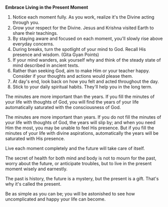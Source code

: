 **Embrace Living in the Present Moment** 
1. Notice each moment fully. As you work, realize it's the Divine acting through you.
2. Grow your respect for the Divine. Jesus and Krishna visited Earth to share their teachings.
3. By staying aware and focused on each moment, you'll slowly rise above everyday concerns.
4. During breaks, turn the spotlight of your mind to God. Recall His presence and wisdom. (Gita Gyan Points) 
5. If your mind wanders, ask yourself why and think of the steady state of mind described in ancient texts.
7. Rather than seeking God, aim to make Him or your teacher happy. Consider if your thoughts and actions would please them.
8. At day's end, look back on how you felt and acted throughout the day.
10. Stick to your daily spiritual habits. They'll help you in the long term.

The minutes are more important than the years. If you fill the minutes of your life with thoughts of God, you will find the years of your life automatically saturated with the consciousness of God.

The minutes are more important than years. If you do not fill the minutes of your life with thoughts of God, the years will slip by; and when you need Him the most, you may be unable to feel His presence. But if you fill the minutes of your life with divine aspirations, automatically the years will be saturated with His presence.

Live each moment completely and the future will take care of itself.

The secret of health for both mind and body is not to mourn for the past, worry about the future, or anticipate troubles, but to live in the present moment wisely and earnestly.

The past is history, the future is a mystery, but the present is a gift. That's why it's called the present.

Be as simple as you can be; you will be astonished to see how uncomplicated and happy your life can become.